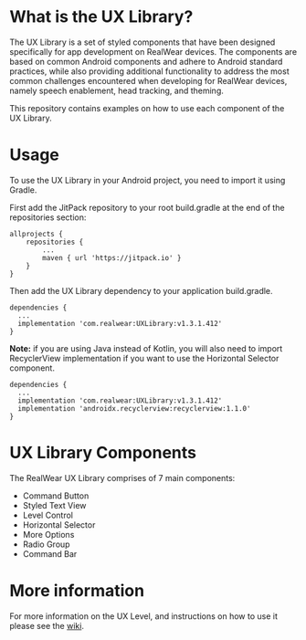 # What is the UX Library?

The UX Library is a set of styled components that have been designed specifically for app development on RealWear devices. The components are based on common Android components and adhere to Android standard practices, while also providing additional functionality to address the most common challenges encountered when developing for RealWear devices, namely speech enablement, head tracking, and theming.

This repository contains examples on how to use each component of the UX Library.

# Usage

To use the UX Library in your Android project, you need to import it using Gradle.

First add the JitPack repository to your root build.gradle at the end of the repositories section:

```
allprojects {
    repositories {
        ...
        maven { url 'https://jitpack.io' }
    }
}
```

Then add the UX Library dependency to your application build.gradle.

```
dependencies {
  ...
  implementation 'com.realwear:UXLibrary:v1.3.1.412'
}
```

**Note:** if you are using Java instead of Kotlin, you will also need to import RecyclerView implementation if you want to use the Horizontal Selector component.

```
dependencies {
  ...
  implementation 'com.realwear:UXLibrary:v1.3.1.412'
  implementation 'androidx.recyclerview:recyclerview:1.1.0'
}
```

# UX Library Components

The RealWear UX Library comprises of 7 main components:

* Command Button
* Styled Text View
* Level Control
* Horizontal Selector
* More Options
* Radio Group
* Command Bar

# More information

For more information on the UX Level, and instructions on how to use it please see the [wiki](https://github.com/realwear/UXLibrary-Example/wiki/).